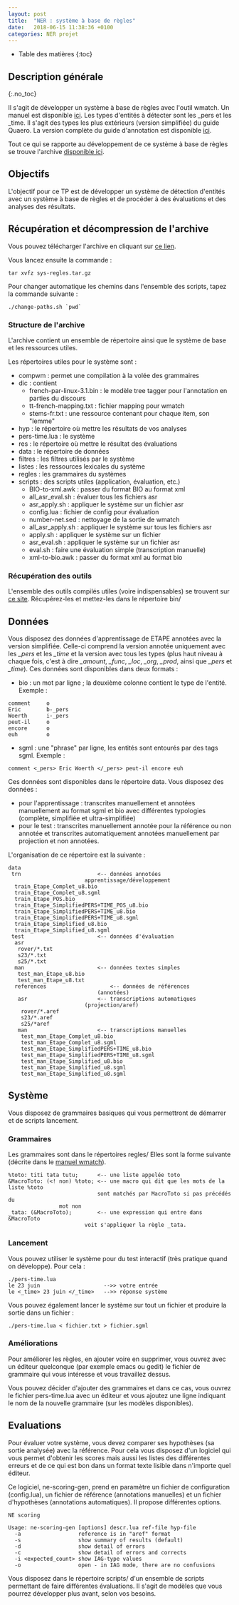 ```yaml
---
layout: post
title:  "NER : système à base de règles"
date:   2018-06-15 11:38:36 +0100
categories: NER projet
---
```


* Table des matières
{:toc}


## Description générale
{:.no_toc}

Il s'agit de développer un système à base de règles avec l'outil
wmatch.  Un manuel est disponible
[ici](https://github.com/BigDataSpeech/blob/gh-pages/EN/docs/wmatch_user_manual.pdf).
Les types d'entités à détecter sont les _pers et les _time. Il s'agit
des types les plus extérieurs (version simplifiée) du guide Quaero.
La version complète du guide d'annotation est disponible
[ici](https://github.com/BigDataSpeech/blob/gh-pages/EN/docs/quaero-guide-annotation-2011.pdf).

Tout ce qui se rapporte au développement de ce système à base de
règles se trouve l'archive [disponible
ici](https://github.com/BigDataSpeech/blob/gh-pages/EN/docs/sys-regles.tar.gz).


## Objectifs

L'objectif pour ce TP est de développer un système de détection
d'entités avec un système à base de règles et de procéder à des
évaluations et des analyses des résultats.

## Récupération et décompression de l'archive

Vous pouvez télécharger l'archive en cliquant sur [ce
lien](https://github.com/BigDataSpeech/blob/gh-pages/EN/docs/sys-regles.tar.gz).

Vous lancez ensuite la commande :
```
tar xvfz sys-regles.tar.gz
```
Pour changer automatique les chemins dans l'ensemble des scripts, tapez
la commande suivante :

```
./change-paths.sh `pwd`
```

### Structure de l'archive

L'archive contient un ensemble de répertoire ainsi que le système de base et les ressources utiles.

Les répertoires utiles pour le système sont :

* compwm : permet une compilation à la volée des grammaires
* dic : contient
  * french-par-linux-3.1.bin : le modèle tree tagger pour l'annotation en parties du discours
  * tt-french-mapping.txt : fichier mapping pour wmatch
  * stems-fr.txt : une ressource contenant pour chaque item, son "lemme"
* hyp : le répertoire où mettre les résultats de vos analyses
* pers-time.lua : le système
* res : le répertoire où mettre le résultat des évaluations
* data : le répertoire de données
* filtres : les filtres utilisés par le système
* listes : les ressources lexicales du système
* regles : les grammaires du systèmes
* scripts : des scripts utiles (application, évaluation, etc.)
  * BIO-to-xml.awk : passer du format BIO au format xml
  * all_asr_eval.sh : évaluer tous les fichiers asr 
  * asr_apply.sh : appliquer le système sur un fichier asr
  * config.lua : fichier de config pour évaluation
  * number-net.sed : nettoyage de la sortie de wmatch
  * all_asr_apply.sh : appliquer le système sur tous les fichiers asr
  * apply.sh : appliquer le système sur un fichier
  * asr_eval.sh : appliquer le système sur un fichier asr
  * eval.sh : faire une évaluation simple (transcription manuelle)
  * xml-to-bio.awk : passer du format xml au format bio

### Récupération des outils

L'ensemble des outils compilés utiles (voire indispensables) se trouvent
sur [ce site](https://sr.kervella.org/soft4BDS/). Récupérez-les
et mettez-les dans le répertoire bin/

## Données
Vous disposez des données d'apprentissage de ETAPE annotées avec la version
simplifiée. Celle-ci comprend la version annotée uniquement avec les
*_pers* et les *_time* et la version avec tous les types (plus haut niveau
à chaque fois, c'est à dire *_amount*, *_func*, *_loc*, *_org*, *_prod*, ainsi
que *_pers* et *_time*). Ces données sont disponibles dans deux formats :

* bio : un mot par ligne ; la deuxième colonne contient le type de l'entité. Exemple : 

```
comment		o
Eric 		b-_pers
Woerth 		i-_pers
peut-il 	o
encore 		o
euh 		o
```

* sgml : une "phrase" par ligne, les entités sont entourés par des tags sgml. Exemple :

```
comment <_pers> Eric Woerth </_pers> peut-il encore euh
```

Ces données sont disponibles dans le répertoire data. Vous disposez des données :

* pour l'apprentissage : transcrites manuellement et annotées manuellement au format sgml et bio avec différentes typologies (complète, simplifiée et ultra-simplifiée)
* pour le test : transcrites manuellement annotée pour la référence ou non annotée et transcrites automatiquement annotées manuellement par projection et non annotées.

L'organisation de ce répertoire est la suivante :

```
data
 trn						<-- données annotées
 						apprentissage/développement
  train_Etape_Complet_u8.bio
  train_Etape_Complet_u8.sgml
  train_Etape_POS.bio
  train_Etape_SimplifiedPERS+TIME_POS_u8.bio
  train_Etape_SimplifiedPERS+TIME_u8.bio
  train_Etape_SimplifiedPERS+TIME_u8.sgml
  train_Etape_Simplified_u8.bio
  train_Etape_Simplified_u8.sgml
 test						<-- données d'évaluation
  asr
   rover/*.txt
   s23/*.txt
   s25/*.txt
  man						<-- données textes simples
   test_man_Etape_u8.bio
   test_man_Etape_u8.txt
  references					<-- données de références
  						    (annotées)
   asr						<-- transcriptions automatiques
   						(projection/aref)
    rover/*.aref
    s23/*.aref
    s25/*aref
   man						<-- transcriptions manuelles
    test_man_Etape_Complet_u8.bio
    test_man_Etape_Complet_u8.sgml
    test_man_Etape_SimplifiedPERS+TIME_u8.bio
    test_man_Etape_SimplifiedPERS+TIME_u8.sgml
    test_man_Etape_Simplified_u8.bio
    test_man_Etape_Simplified_u8.sgml
    test_man_Etape_Simplified_u8.sgml
```

## Système

Vous disposez de grammaires basiques qui vous permettront de démarrer
et de scripts lancement.

### Grammaires
Les grammaires sont dans le répertoires regles/
Elles sont la forme suivante (décrite dans le [manuel wmatch](https://github.com/BigDataSpeech/blob/gh-pages/EN/docs/wmatch_user_manual.pdf)).

```
%toto: titi tata tutu;      <-- une liste appelée toto
&MacroToto: (<! non) %toto; <-- une macro qui dit que les mots de la liste %toto
	    	     	        sont matchés par MacroToto si pas précédés du
				mot non
_tata: (&MacroToto);	    <-- une expression qui entre dans &MacroToto
       			        voit s'appliquer la règle _tata.
```
### Lancement
Vous pouvez utiliser le système pour du test interactif (très pratique
quand on développe). Pour cela :

```
./pers-time.lua
le 23 juin                    -->> votre entrée 
le <_time> 23 juin </_time>   -->> réponse système
```

Vous pouvez également lancer le système sur tout un fichier et
produire la sortie dans un fichier :

```
./pers-time.lua < fichier.txt > fichier.sgml
```

### Améliorations

Pour améliorer les règles, en ajouter voire en supprimer, vous ouvrez
avec un éditeur quelconque (par exemple emacs ou gedit) le fichier de
grammaire qui vous intéresse et vous travaillez dessus.

Vous pouvez décider d'ajouter des grammaires et dans ce cas, vous
ouvrez le fichier pers-time.lua avec un éditeur et vous ajoutez une
ligne indiquant le nom de la nouvelle grammaire (sur les modèles
disponibles).

## Evaluations

Pour évaluer votre système, vous devez comparer ses hypothèses (sa
sortie analysée) avec la référence. Pour cela vous disposez d'un
logiciel qui vous permet d'obtenir les scores mais aussi les listes
des différentes erreurs et de ce qui est bon dans un format texte
lisible dans n'importe quel éditeur.

Ce logiciel, ne-scoring-gen, prend en paramètre un fichier de
configuration (config.lua), un fichier de référence (annotations
manuelles) et un fichier d'hypothèses (annotations automatiques). Il
propose différentes options.

```
NE scoring

Usage: ne-scoring-gen [options] descr.lua ref-file hyp-file
  -a                  reference is in "aref" format
  -s                  show summary of results (default)
  -d                  show detail of errors
  -c                  show detail of errors and corrects
  -i <expected_count> show IAG-type values
  -o                  open - in IAG mode, there are no confusions
```

Vous disposez dans le répertoire scripts/ d'un ensemble de scripts
permettant de faire différentes évaluations. Il s'agit de modèles que
vous pourrez développer plus avant, selon vos besoins.
